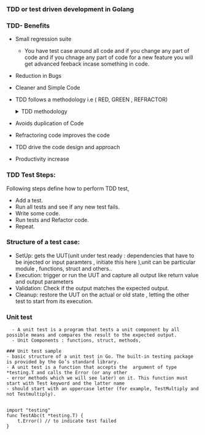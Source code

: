 ### TDD or test driven development in Golang

### TDD- Benefits 
 - Small regression suite
     - You have test case around all code and if you change any part of 
       code and if you chnage any part of code for a new feature you will 
       get advanced feeback incase something in code.

 - Reduction in Bugs
 - Cleaner and Simple Code
 - TDD follows a methodology i.e ( RED, GREEN , REFRACTOR)     
     <details>
     <summary>TDD methodology</summary>

    | methodology          | Desc                                                       |
    | -------------------- | ---------------------------------------------------------- |
    | `RED`                | Write a test case that gives error.                        |
    | `GREEN`              | Do changes to code to make the test case pass.             |
    | `REFRACTOR`          | If need some Refractoring do it here.                      |
     </details>
 - Avoids duplication of Code
 - Refractoring code improves the code
 - TDD drive the code design and approach
 - Productivity increase


### TDD Test Steps: 
Following steps define how to perform TDD test,

 - Add a test.
 - Run all tests and see if any new test fails.
 - Write some code.
 - Run tests and Refactor code.
 - Repeat.

### Structure of a test case:
 - SetUp: gets the UUT(unit under test ready : dependencies that have to be injected or input paramters , initiate this here ),unit can be particular module , functions, struct and others..
 - Execution: trigger or run the UUT and capture all output like return value and output parameters
 - Validation: Check if the output matches the expected output.
 - Cleanup: restore the UUT on the actual or old state , letting the other test to start from its execution.


### Unit test 
      - A unit test is a program that tests a unit component by all possible means and compares the result to the expected output.
      - Unit Components : functions, struct, methods,

```unit test sample
### Unit test sample
- basic structure of a unit test in Go. The built-in testing package is provided by the Go’s standard library.
- A unit test is a function that accepts the  argument of type *testing.T and calls the Error (or any other 
- error methods which we will see later) on it. This function must start with Test keyword and the latter name 
- should start with an uppercase letter (for example, TestMultiply and not Testmultiply).


import "testing"
func TestAbc(t *testing.T) {
    t.Error() // to indicate test failed
}

```      
